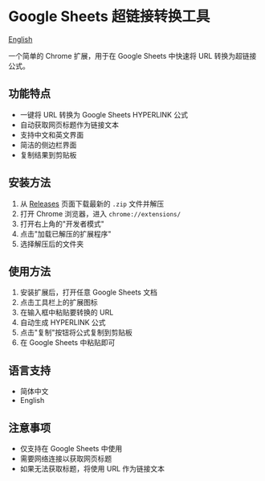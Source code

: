 # Google Sheets 超链接转换工具

[English](./README.md)

一个简单的 Chrome 扩展，用于在 Google Sheets 中快速将 URL 转换为超链接公式。

## 功能特点

- 一键将 URL 转换为 Google Sheets HYPERLINK 公式
- 自动获取网页标题作为链接文本
- 支持中文和英文界面
- 简洁的侧边栏界面
- 复制结果到剪贴板

## 安装方法

1. 从 [Releases](../../releases) 页面下载最新的 `.zip` 文件并解压
2. 打开 Chrome 浏览器，进入 `chrome://extensions/`
3. 打开右上角的"开发者模式"
4. 点击"加载已解压的扩展程序"
5. 选择解压后的文件夹

## 使用方法

1. 安装扩展后，打开任意 Google Sheets 文档
2. 点击工具栏上的扩展图标
3. 在输入框中粘贴要转换的 URL
4. 自动生成 HYPERLINK 公式
5. 点击"复制"按钮将公式复制到剪贴板
6. 在 Google Sheets 中粘贴即可

## 语言支持

- 简体中文
- English

## 注意事项

- 仅支持在 Google Sheets 中使用
- 需要网络连接以获取网页标题
- 如果无法获取标题，将使用 URL 作为链接文本 